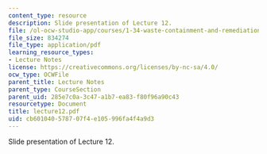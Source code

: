 ```yaml
---
content_type: resource
description: Slide presentation of Lecture 12.
file: /ol-ocw-studio-app/courses/1-34-waste-containment-and-remediation-technology-spring-2004/cb601040578707f4e105996fa4f4a9d3_lecture12.pdf
file_size: 834274
file_type: application/pdf
learning_resource_types:
- Lecture Notes
license: https://creativecommons.org/licenses/by-nc-sa/4.0/
ocw_type: OCWFile
parent_title: Lecture Notes
parent_type: CourseSection
parent_uid: 285e7c0a-3c47-a1b7-ea83-f80f96a90c43
resourcetype: Document
title: lecture12.pdf
uid: cb601040-5787-07f4-e105-996fa4f4a9d3
---
```

Slide presentation of Lecture 12.